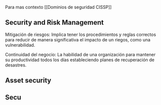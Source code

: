 Para mas contexto [[Dominios de seguridad CISSP]]

## Security and Risk Management

Mitigación de riesgos: Implica tener los procedimientos y reglas correctos para reducir de manera significativa el impacto de un riegos, como una vulnerabilidad. 

Continuidad del negocio: La habilidad de una organización para mantener su productividad todos los días estableciendo planes de recuperación de desastres. 

## Asset security

## Secu
